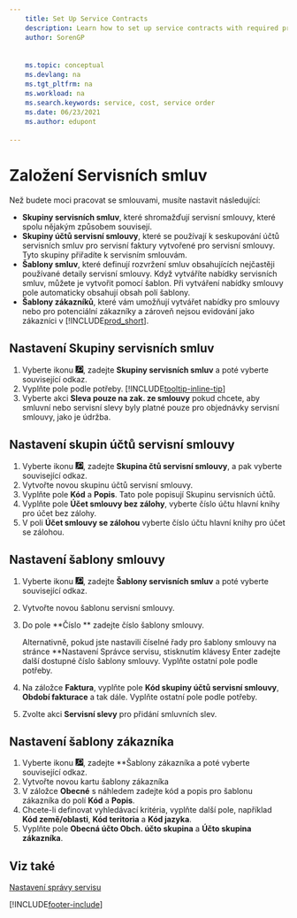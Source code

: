 ```yaml
---
    title: Set Up Service Contracts
    description: Learn how to set up service contracts with required prerequisites including service contract groups, contract templates and customer templates.
    author: SorenGP

    
    ms.topic: conceptual
    ms.devlang: na
    ms.tgt_pltfrm: na
    ms.workload: na
    ms.search.keywords: service, cost, service order
    ms.date: 06/23/2021
    ms.author: edupont

---
```


# Založení Servisních smluv
Než budete moci pracovat se smlouvami, musíte nastavit následující:

* **Skupiny servisních smluv**, které shromažďují servisní smlouvy, které spolu nějakým způsobem souvisejí.
* **Skupiny účtů servisní smlouvy**, které se používají k seskupování účtů servisních smluv pro servisní faktury vytvořené pro servisní smlouvy. Tyto skupiny přiřadíte k servisním smlouvám.
* **Šablony smluv**, které definují rozvržení smluv obsahujících nejčastěji používané detaily servisní smlouvy. Když vytváříte nabídky servisních smluv, můžete je vytvořit pomocí šablon. Při vytváření nabídky smlouvy pole automaticky obsahují obsah polí šablony.
* **Šablony zákazníků**, které vám umožňují vytvářet nabídky pro smlouvy nebo pro potenciální zákazníky a zároveň nejsou evidování jako zákazníci v [!INCLUDE[prod_short](includes/prod_short.md)].

## Nastavení Skupiny servisních smluv
1. Vyberte ikonu ![Žárovky, která otevře funkci Řekněte mi](media/ui-search/search_small.png "Řekněte mi, co chcete dělat"), zadejte **Skupiny servisních smluv** a poté vyberte související odkaz.
2. Vyplňte pole podle potřeby. [!INCLUDE[tooltip-inline-tip](includes/tooltip-inline-tip_md.md)]
3. Vyberte akci **Sleva pouze na zak. ze smlouvy** pokud chcete, aby smluvní nebo servisní slevy byly platné pouze pro objednávky servisní smlouvy, jako je údržba.

## Nastavení skupin účtů servisní smlouvy
1. Vyberte ikonu ![Žárovky, která otevře funkci Řekněte mi](media/ui-search/search_small.png "Řekněte mi, co chcete dělat"), zadejte **Skupina čtů servisní smlouvy**, a pak vyberte související odkaz.
2. Vytvořte novou skupinu účtů servisní smlouvy.
3. Vyplňte pole **Kód** a **Popis**. Tato pole popisují Skupinu servisních účtů.
4. Vyplňte pole **Účet smlouvy bez zálohy**, vyberte číslo účtu hlavní knihy pro účet bez zálohy.
5. V poli **Účet smlouvy se zálohou** vyberte číslo účtu hlavní knihy pro účet se zálohou.

## Nastavení šablony smlouvy
1. Vyberte ikonu ![Žárovky, která otevře funkci Řekněte mi](media/ui-search/search_small.png "Řekněte mi, co chcete dělat"), zadejte **Šablony servisních smluv** a poté vyberte související odkaz.
2. Vytvořte novou šablonu servisní smlouvy.
3. Do pole **Číslo ** zadejte číslo šablony smlouvy.

   Alternativně, pokud jste nastavili číselné řady pro šablony smlouvy na stránce **Nastavení Správce servisu<f0>, stisknutím klávesy Enter zadejte další dostupné číslo šablony smlouvy. Vyplňte ostatní pole podle potřeby.

4. Na záložce **Faktura**, vyplňte pole **Kód skupiny účtů servisní smlouvy**, **Období fakturace** a tak dále. Vyplňte ostatní pole podle potřeby.
5. Zvolte akci **Servisní slevy** pro přidání smluvních slev.

## Nastavení šablony zákazníka
1. Vyberte ikonu ![Žárovky, která otevře funkci Řekněte mi](media/ui-search/search_small.png "Řekněte mi, co chcete dělat"), zadejte **Šablony zákazníka<x5/> a poté vyberte související odkaz.
2. Vytvořte novou kartu šablony zákazníka
3. V záložce **Obecné** s náhledem zadejte kód a popis pro šablonu zákazníka do polí **Kód** a **Popis**.
4. Chcete-li definovat vyhledávací kritéria, vyplňte další pole, například **Kód země/oblasti**, **Kód teritoria** a **Kód jazyka**.
5. Vyplňte pole **Obecná účto  Obch. účto skupina** a **Účto skupina zákazníka**.

## Viz také
[Nastavení správy servisu](service-setup-service.md)

[!INCLUDE[footer-include](includes/footer-banner.md)]
